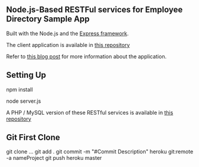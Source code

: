 ## Node.js-Based RESTFul services for Employee Directory Sample App ##

Built with the Node.js and the [Express framework](http://expressjs.com/).

The client application is available in [this repository](https://github.com/ccoenraets/directory-backbone-bootstrap)

Refer to [this blog post](http://coenraets.org/blog/2013/04/sample-application-with-backbone-js-and-twitter-bootstrap-updated-and-improved/) for more information about the application.

## Setting Up ##

npm install

node server.js


A PHP / MySQL version of these RESTful services is available in [this repository](https://github.com/ccoenraets/directory-rest-php)

## Git First Clone ##

git clone ...
git add .
git commit -m "#Commit Description"
heroku git:remote -a nameProject
git push heroku master


